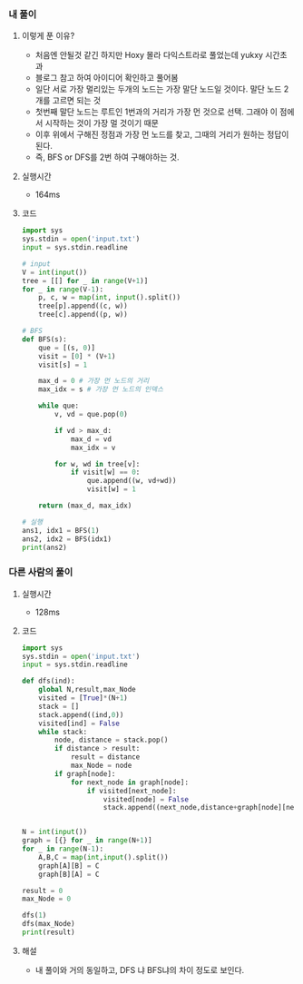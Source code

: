 ### 내 풀이

1. 이렇게 푼 이유?

   - 처음엔 안될것 같긴 하지만 Hoxy 몰라 다익스트라로 풀었는데 yukxy 시간초과
   - 블로그 참고 하여 아이디어 확인하고 풀어봄
   - 일단 서로 가장 멀리있는 두개의 노드는 가장 말단 노드일 것이다. 말단 노드 2개를 고르면 되는 것
   - 첫번째 말단 노드는 루트인 1번과의 거리가 가장 먼 것으로 선택. 그래야 이 점에서 시작하는 것이 가장 멀 것이기 때문
   - 이후 위에서 구해진 정점과 가장 먼 노드를 찾고, 그때의 거리가 원하는 정답이 된다.
   - 즉, BFS or DFS를 2번 하여 구해야하는 것.

2. 실행시간

   - 164ms

3. 코드

   ```python
   import sys
   sys.stdin = open('input.txt')
   input = sys.stdin.readline
   
   # input
   V = int(input())
   tree = [[] for _ in range(V+1)]
   for _ in range(V-1):
       p, c, w = map(int, input().split())
       tree[p].append((c, w))
       tree[c].append((p, w))
   
   # BFS
   def BFS(s):
       que = [(s, 0)]
       visit = [0] * (V+1)
       visit[s] = 1
   
       max_d = 0 # 가장 먼 노드의 거리
       max_idx = s # 가장 먼 노드의 인덱스
   
       while que:
           v, vd = que.pop(0)
   
           if vd > max_d:
               max_d = vd
               max_idx = v
   
           for w, wd in tree[v]:
               if visit[w] == 0:
                   que.append((w, vd+wd))
                   visit[w] = 1
   
       return (max_d, max_idx)
   
   # 실행
   ans1, idx1 = BFS(1)
   ans2, idx2 = BFS(idx1)
   print(ans2)
   
   ```



### 다른 사람의 풀이

1. 실행시간

   - 128ms

2. 코드

   ```python
   import sys
   sys.stdin = open('input.txt')
   input = sys.stdin.readline
   
   def dfs(ind):
       global N,result,max_Node
       visited = [True]*(N+1)
       stack = []
       stack.append((ind,0))
       visited[ind] = False
       while stack:
           node, distance = stack.pop()
           if distance > result:
               result = distance
               max_Node = node
           if graph[node]:
               for next_node in graph[node]:
                   if visited[next_node]:
                       visited[node] = False
                       stack.append((next_node,distance+graph[node][next_node]))
   
   
   N = int(input())
   graph = [{} for _ in range(N+1)]
   for _ in range(N-1):
       A,B,C = map(int,input().split())
       graph[A][B] = C
       graph[B][A] = C
   
   result = 0
   max_Node = 0
   
   dfs(1)
   dfs(max_Node)
   print(result)
   ```

3. 해설

   - 내 풀이와 거의 동일하고, DFS 냐 BFS냐의 차이 정도로 보인다.